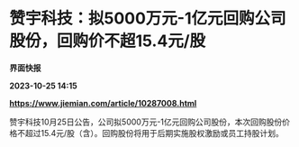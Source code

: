 # 赞宇科技：拟5000万元-1亿元回购公司股份，回购价不超15.4元/股
**界面快报**

**2023-10-25 14:15**

**https://www.jiemian.com/article/10287008.html**

赞宇科技10月25日公告，公司拟5000万元-1亿元回购公司股份，本次回购股份价格不超过15.4元/股（含）。回购股份将用于后期实施股权激励或员工持股计划。